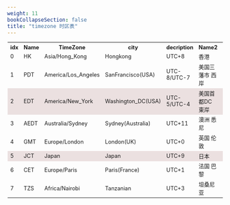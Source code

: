 ```yaml
---
weight: 11
bookCollapseSection: false
title: "timezone 时区表"
---
```



<script>
var TTTmyVar = setInterval(TTTmyTimer, 2700);
function TTTmyTimer() {

    var TTTdynTime00 = new Date();


    document.getElementById('TTTdynTime_0').innerHTML =
        TTTdynTime00.toLocaleString("en-US", {timeZone:"Asia/Hong_Kong"});

    document.getElementById('TTTdynTime_1').innerHTML =
        TTTdynTime00.toLocaleString("en-US", {timeZone:"America/Los_Angeles"});

    document.getElementById('TTTdynTime_2').innerHTML =
        TTTdynTime00.toLocaleString("en-US", {timeZone:"America/New_York"});

    document.getElementById('TTTdynTime_3').innerHTML =
        TTTdynTime00.toLocaleString("en-US", {timeZone:"Australia/Sydney"});

    document.getElementById('TTTdynTime_4').innerHTML =
        TTTdynTime00.toLocaleString("en-US", {timeZone:"Europe/London"});

    document.getElementById('TTTdynTime_5').innerHTML =
        TTTdynTime00.toLocaleString("en-US", {timeZone:"Japan"});

    document.getElementById('TTTdynTime_6').innerHTML =
        TTTdynTime00.toLocaleString("en-US", {timeZone:"Europe/Paris"});

    document.getElementById('TTTdynTime_7').innerHTML =
        TTTdynTime00.toLocaleString("en-US", {timeZone:"Africa/Nairobi"});


}
</script>



<table style="font-size: 90%; padding:1px; " >
<tr>
<th>idx</th>
<th>Name</th>
<th>TimeZone</th>
<th>city</th>
<th>decription</th>
<th>Name2</th>
<th>localTime(now)</th>
</tr>
<tr>

<td> 0 </td>
<td>HK</td>
<td>Asia/Hong_Kong</td>
<td>Hongkong</td>
<td>UTC&#43;8 </td>
<td> 香港</td>

<td> <a id="TTTdynTime_0"> </a> </td>
</tr>
<tr>

<td> 1 </td>
<td>PDT</td>
<td>America/Los_Angeles</td>
<td>SanFrancisco(USA)</td>
<td>UTC-8/UTC-7 </td>
<td> 美国三藩市 西岸</td>

<td> <a id="TTTdynTime_1"> </a> </td>

</tr>
<tr  style="background: #ebe0e0">

<td> 2 </td>
<td>EDT</td>
<td>America/New_York</td>
<td>Washington_DC(USA)</td>
<td>UTC-5/UTC-4 </td>
<td> 美国首都DC 東岸</td>

<td> <a id="TTTdynTime_2"> </a> </td>

</tr>
<tr>

<td> 3 </td>
<td>AEDT</td>
<td>Australia/Sydney</td>
<td>Sydney(Australia)</td>
<td>UTC&#43;11 </td>
<td>澳洲    悉尼</td>

<td> <a id="TTTdynTime_3"> </a> </td>

</tr>
<tr>

<td> 4 </td>
<td>GMT</td>
<td>Europe/London</td>
<td>London(UK)</td>
<td>UTC&#43;0 </td>
<td>英国    伦敦</td>

<td> <a id="TTTdynTime_4"> </a> </td>
</tr>
<tr  style="background: #ebe0e0">

<td> 5 </td>
<td>JCT</td>
<td>Japan</td>
<td>Japan</td>
<td>UTC&#43;9 </td>
<td>日本</td>

<td> <a id="TTTdynTime_5"> </a> </td>
</tr>
<tr>

<td> 6 </td>
<td>CET</td>
<td>Europe/Paris</td>
<td>Paris(France)</td>
<td>UTC&#43;1 </td>
<td>法国    巴黎</td>

<td> <a id="TTTdynTime_6"> </a> </td>
</tr>
<tr>

<td> 7 </td>
<td>TZS</td>
<td>Africa/Nairobi</td>
<td>Tanzanian</td>
<td>UTC&#43;3 </td>
<td>坦桑尼亚</td>

<td> <a id="TTTdynTime_7"> </a> </td>
</tr>
</table>

